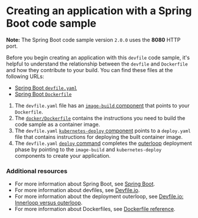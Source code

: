 # Creating an application with a Spring Boot code sample

**Note:** The Spring Boot code sample version `2.0.0` uses the **8080** HTTP port.

Before you begin creating an application with this `devfile` code sample, it's helpful to understand the relationship between the `devfile` and `Dockerfile` and how they contribute to your build. You can find these files at the following URLs:

* [Spring Boot `devfile.yaml`](https://github.com/devfile-samples/devfile-sample-java-springboot-basic/blob/main/devfile.yaml)
* [Spring Boot `Dockerfile`](https://github.com/devfile-samples/devfile-sample-java-springboot-basic/blob/main/docker/Dockerfile)

1. The `devfile.yaml` file has an [`image-build` component](https://github.com/devfile-samples/devfile-sample-java-springboot-basic/blob/main/devfile.yaml#L21-L27) that points to your `Dockerfile`.
2. The [`docker/Dockerfile`](https://github.com/devfile-samples/devfile-sample-java-springboot-basic/blob/main/docker/Dockerfile) contains the instructions you need to build the code sample as a container image.
3. The `devfile.yaml` [`kubernetes-deploy` component](https://github.com/devfile-samples/devfile-sample-java-springboot-basic/blob/main/devfile.yaml#L28-L41) points to a `deploy.yaml` file that contains instructions for deploying the built container image.
4. The `devfile.yaml` [`deploy` command](https://github.com/devfile-samples/devfile-sample-java-springboot-basic/blob/main/devfile.yaml#L43-L56) completes the [outerloop](https://devfile.io/docs/2.2.0/innerloop-vs-outerloop) deployment phase by pointing to the `image-build` and `kubernetes-deploy` components to create your application.

### Additional resources
* For more information about Spring Boot, see [Spring Boot](https://spring.io/projects/spring-boot).
* For more information about devfiles, see [Devfile.io](https://devfile.io/).
* For more information about the deployment outerloop, see [Devfile.io: Innerloop versus outerloop](https://devfile.io/docs/2.2.0/innerloop-vs-outerloop).
* For more information about Dockerfiles, see [Dockerfile reference](https://docs.docker.com/engine/reference/builder/).
